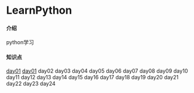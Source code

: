 # LearnPython

#### 介绍
python学习


#### 知识点
[day01](https://gitee.com/liyan_gitee/LearnPython/blob/master/day01/课上笔记.txt)
[day01](https://gitee.com/-/ide/project/liyan_gitee/LearnPython/edit/master/-/day01/课上笔记.txt)
day02
day03
day04
day05
day06
day07
day08
day09
day10
day11
day12
day13
day14
day15
day16
day17
day18
day19
day20
day21
day22
day23
day24

    

